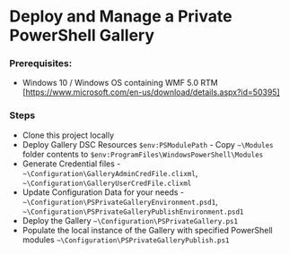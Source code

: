 # Deploy and Manage a Private PowerShell Gallery


### Prerequisites:
- Windows 10 / Windows OS containing WMF 5.0 RTM [https://www.microsoft.com/en-us/download/details.aspx?id=50395]


### Steps
- Clone this project locally
- Deploy Gallery DSC Resources ``$env:PSModulePath`` - Copy ``~\Modules`` folder contents to ``$env:ProgramFiles\WindowsPowerShell\Modules``
- Generate Credential files - ``~\Configuration\GalleryAdminCredFile.clixml``, ``~\Configuration\GalleryUserCredFile.clixml``
- Update Configuration Data for your needs - ``~\Configuration\PSPrivateGalleryEnvironment.psd1``, ``~\Configuration\PSPrivateGalleryPublishEnvironment.psd1``
- Deploy the Gallery ``~\Configuration\PSPrivateGallery.ps1``
- Populate the local instance of the Gallery with specified PowerShell modules ``~\Configuration\PSPrivateGalleryPublish.ps1``
